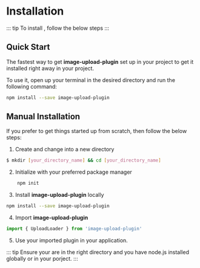 # Installation

::: tip
To install , follow the below steps
:::

## Quick Start
The fastest way  to get **image-upload-plugin** set up in your project  to get it installed right away in your project.

To use it,  open up your terminal  in the desired directory and run the following command:
```bash
npm install --save image-upload-plugin

```


## Manual Installation

If you prefer to get things started up from scratch, then follow the below steps:

1. Create and change into a new directory
```bash
$ mkdir [your_directory_name] && cd [your_directory_name]
```
2. Initialize with your preferred package manager
```bash 
    npm init
```
3. Install **image-upload-plugin** locally
```bash
npm install --save image-upload-plugin
```
4. Import **image-upload-plugin**
```javascript
import { UploadLoader } from 'image-upload-plugin'
```

5. Use your imported plugin in your application.

::: tip
Ensure your are in the right directory and you have node.js installed globally or in your porject.
:::